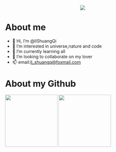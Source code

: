 <h1 align="center" > <a href="https://sunguoqi.com/"> <img src="https://readme-typing-svg.herokuapp.com/?lines=Welcome！;祝您开心！&center=true&size=27"> </a> </h1>

# About me
- 👋 Hi, I’m @liShuangQi
- 👀 I’m interested in universe,nature and code
- 🌱 I’m currently learning all
- 💞️ I’m looking to collaborate on my lover
- 📫 email:li_shuangq@foxmail.com

# About my Github

<div align="left"> 
  <img height="170px" src="https://github-readme-stats.vercel.app/api?username=lishuangQ&theme=default&show_icons=true" />
  <img height="170px" src="https://github-readme-stats.vercel.app/api/top-langs/?username=lishuangQ&layout=compact" /> 
</div>


<!---
liShuangQ/liShuangQ is a ✨ special ✨ repository because its `README.md` (this file) appears on your GitHub profile.
You can click the Preview link to take a look at your changes.
--->
